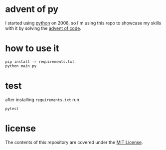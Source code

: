 # advent of py
I started using [python](https://www.python.org/) on 2008, so I'm using
this repo to showcase my skills with it by solving the
[advent of code](https://adventofcode.com/).

# how to use it
```buildoutcfg
pip install -r requirements.txt
python main.py
```

# test
after installing `requirements.txt` run
```buildoutcfg
pytest
```

# license
The contents of this repository are covered under the [MIT License](LICENSE.txt).

